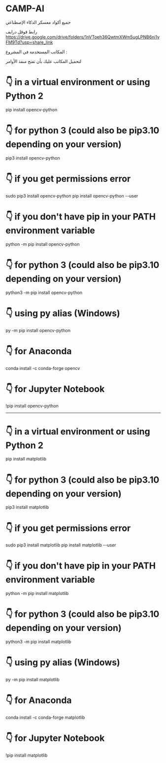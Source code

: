 # CAMP-AI
جميع أكواد معسكر الذكاء الإصطناعي

رابط قوقل درايف
https://drive.google.com/drive/folders/1nVToeh36QwtmXWm5ugLPNB6ni1yFM9Td?usp=share_link

المكاتب المستخدمة في المشروع :

لتحميل المكاتب عليك بأن تفتح منفذ الأوامر

# 👇 in a virtual environment or using Python 2
pip install opencv-python

# 👇 for python 3 (could also be pip3.10 depending on your version)
pip3 install opencv-python

# 👇 if you get permissions error
sudo pip3 install opencv-python
pip install opencv-python --user

# 👇 if you don't have pip in your PATH environment variable
python -m pip install opencv-python

# 👇 for python 3 (could also be pip3.10 depending on your version)
python3 -m pip install opencv-python

# 👇 using py alias (Windows)
py -m pip install opencv-python

# 👇 for Anaconda
conda install -c conda-forge opencv

# 👇 for Jupyter Notebook
!pip install opencv-python


------

# 👇 in a virtual environment or using Python 2
pip install matplotlib

# 👇 for python 3 (could also be pip3.10 depending on your version)
pip3 install matplotlib

# 👇 if you get permissions error
sudo pip3 install matplotlib
pip install matplotlib --user

# 👇 if you don't have pip in your PATH environment variable
python -m pip install matplotlib

# 👇 for python 3 (could also be pip3.10 depending on your version)
python3 -m pip install matplotlib

# 👇 using py alias (Windows)
py -m pip install matplotlib

# 👇 for Anaconda
conda install -c conda-forge matplotlib

# 👇 for Jupyter Notebook
!pip install matplotlib
